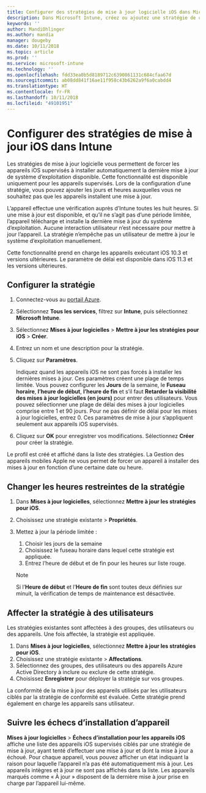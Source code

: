```yaml
---
title: Configurer des stratégies de mise à jour logicielle iOS dans Microsoft Intune - Azure | Microsoft Docs
description: Dans Microsoft Intune, créez ou ajoutez une stratégie de configuration pour contrôler l’installation automatique des mises à jour logicielles sur les appareils iOS gérés ou surveillés par Intune. Vous pouvez choisir la date et l’heure auxquelles les mises à jour ne sont pas installées. Vous pouvez également affecter cette stratégie à des groupes, des utilisateurs ou des appareils, et vérifier si les installations ont réussi.
keywords: ''
author: MandiOhlinger
ms.author: mandia
manager: dougeby
ms.date: 10/11/2018
ms.topic: article
ms.prod: ''
ms.service: microsoft-intune
ms.technology: ''
ms.openlocfilehash: fdd33ea0b5d8189712c6390861131c684cfaa67d
ms.sourcegitcommit: ab08dd841f16ae11f958c43b6262a9f6a0cabdd4
ms.translationtype: HT
ms.contentlocale: fr-FR
ms.lasthandoff: 10/11/2018
ms.locfileid: "49101951"
---
```

# <a name="configure-ios-update-policies-in-intune"></a>Configurer des stratégies de mise à jour iOS dans Intune

Les stratégies de mise à jour logicielle vous permettent de forcer les appareils iOS supervisés à installer automatiquement la dernière mise à jour de système d’exploitation disponible. Cette fonctionnalité est disponible uniquement pour les appareils supervisés. Lors de la configuration d’une stratégie, vous pouvez ajouter les jours et heures auxquelles vous ne souhaitez pas que les appareils installent une mise à jour. 

L’appareil effectue une vérification auprès d’Intune toutes les huit heures. Si une mise à jour est disponible, et qu’il ne s’agit pas d’une période limitée, l’appareil télécharge et installe la dernière mise à jour du système d’exploitation. Aucune interaction utilisateur n’est nécessaire pour mettre à jour l’appareil. La stratégie n’empêche pas un utilisateur de mettre à jour le système d’exploitation manuellement.

Cette fonctionnalité prend en charge les appareils exécutant iOS 10.3 et versions ultérieures. Le paramètre de délai est disponible dans iOS 11.3 et les versions ultérieures.

## <a name="configure-the-policy"></a>Configurer la stratégie
1. Connectez-vous au [portail Azure](https://portal.azure.com).
2. Sélectionnez **Tous les services**, filtrez sur **Intune**, puis sélectionnez **Microsoft Intune**.
3. Sélectionnez **Mises à jour logicielles** > **Mettre à jour les stratégies pour iOS** > **Créer**.
4. Entrez un nom et une description pour la stratégie.
5. Cliquez sur **Paramètres**. 

    Indiquez quand les appareils iOS ne sont pas forcés à installer les dernières mises à jour. Ces paramètres créent une plage de temps limitée. Vous pouvez configurer les **Jours** de la semaine, le **Fuseau horaire**, **l’heure de début**, **l’heure de fin** et s’il faut **Retarder la visibilité des mises à jour logicielles (en jours)** pour entrer des utilisateurs. Vous pouvez sélectionner une plage de délai des mises à jour logicielles comprise entre 1 et 90 jours. Pour ne pas définir de délai pour les mises à jour logicielles, entrez 0. Ces paramètres de mise à jour s’appliquent seulement aux appareils iOS supervisés.

6. Cliquez sur **OK** pour enregistrer vos modifications. Sélectionnez **Créer** pour créer la stratégie.

Le profil est créé et affiché dans la liste des stratégies. La Gestion des appareils mobiles Apple ne vous permet de forcer un appareil à installer des mises à jour en fonction d’une certaine date ou heure. 

## <a name="change-the-restricted-times-for-the-policy"></a>Changer les heures restreintes de la stratégie

1. Dans **Mises à jour logicielles**, sélectionnez **Mettre à jour les stratégies pour iOS**.
2. Choisissez une stratégie existante > **Propriétés**.
3. Mettez à jour la période limitée :

    1. Choisir les jours de la semaine
    2. Choisissez le fuseau horaire dans lequel cette stratégie est appliquée.
    3. Entrez l’heure de début et de fin pour les heures sur liste rouge.

    > [!NOTE]
    > Si l’**Heure de début** et l’**Heure de fin** sont toutes deux définies sur minuit, la vérification de temps de maintenance est désactivée.

## <a name="assign-the-policy-to-users"></a>Affecter la stratégie à des utilisateurs

Les stratégies existantes sont affectées à des groupes, des utilisateurs ou des appareils. Une fois affectée, la stratégie est appliquée.

1. Dans **Mises à jour logicielles**, sélectionnez **Mettre à jour les stratégies pour iOS**.
2. Choisissez une stratégie existante > **Affectations**. 
3. Sélectionnez des groupes, des utilisateurs ou des appareils Azure Active Directory à inclure ou exclure de cette stratégie.
4. Choisissez **Enregistrer** pour déployer la stratégie sur vos groupes.

La conformité de la mise à jour des appareils utilisés par les utilisateurs ciblés par la stratégie de conformité est évaluée. Cette stratégie prend également en charge les appareils sans utilisateur.

## <a name="monitor-device-installation-failures"></a>Suivre les échecs d’installation d’appareil
<!-- 1352223 -->
**Mises à jour logicielles** > **Échecs d’installation pour les appareils iOS** affiche une liste des appareils iOS supervisés ciblés par une stratégie de mise à jour, ayant tenté d’effectuer une mise à jour et dont la mise à jour a échoué. Pour chaque appareil, vous pouvez afficher un état indiquant la raison pour laquelle l’appareil n’a pas été automatiquement mis à jour. Les appareils intègres et à jour ne sont pas affichés dans la liste. Les appareils marqués comme « À jour » disposent de la dernière mise à jour prise en charge par l’appareil lui-même.

